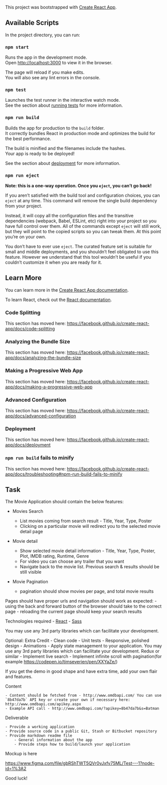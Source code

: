 This project was bootstrapped with [Create React App](https://github.com/facebook/create-react-app).

## Available Scripts

In the project directory, you can run:

### `npm start`

Runs the app in the development mode.<br />
Open [http://localhost:3000](http://localhost:3000) to view it in the browser.

The page will reload if you make edits.<br />
You will also see any lint errors in the console.

### `npm test`

Launches the test runner in the interactive watch mode.<br />
See the section about [running tests](https://facebook.github.io/create-react-app/docs/running-tests) for more information.

### `npm run build`

Builds the app for production to the `build` folder.<br />
It correctly bundles React in production mode and optimizes the build for the best performance.

The build is minified and the filenames include the hashes.<br />
Your app is ready to be deployed!

See the section about [deployment](https://facebook.github.io/create-react-app/docs/deployment) for more information.

### `npm run eject`

**Note: this is a one-way operation. Once you `eject`, you can’t go back!**

If you aren’t satisfied with the build tool and configuration choices, you can `eject` at any time. This command will remove the single build dependency from your project.

Instead, it will copy all the configuration files and the transitive dependencies (webpack, Babel, ESLint, etc) right into your project so you have full control over them. All of the commands except `eject` will still work, but they will point to the copied scripts so you can tweak them. At this point you’re on your own.

You don’t have to ever use `eject`. The curated feature set is suitable for small and middle deployments, and you shouldn’t feel obligated to use this feature. However we understand that this tool wouldn’t be useful if you couldn’t customize it when you are ready for it.

## Learn More

You can learn more in the [Create React App documentation](https://facebook.github.io/create-react-app/docs/getting-started).

To learn React, check out the [React documentation](https://reactjs.org/).

### Code Splitting

This section has moved here: https://facebook.github.io/create-react-app/docs/code-splitting

### Analyzing the Bundle Size

This section has moved here: https://facebook.github.io/create-react-app/docs/analyzing-the-bundle-size

### Making a Progressive Web App

This section has moved here: https://facebook.github.io/create-react-app/docs/making-a-progressive-web-app

### Advanced Configuration

This section has moved here: https://facebook.github.io/create-react-app/docs/advanced-configuration

### Deployment

This section has moved here: https://facebook.github.io/create-react-app/docs/deployment

### `npm run build` fails to minify

This section has moved here: https://facebook.github.io/create-react-app/docs/troubleshooting#npm-run-build-fails-to-minify



## Task

The Movie Application should contain the below features:

- Movies Search
	- List movies coming from search result - Title, Year, Type, Poster
	- Clicking on a particular movie will redirect you to the selected movie detail page

- Movie detail
	- Show selected movie detail information - Title, Year, Type, Poster, Plot, IMDB rating, Runtime, Genre
	- For video you can choose any trailer that you want 
	- Navigate back to the movie list. Previous search & results should be still visible
- Movie Pagination
	- pagination should show movies per page, and total movie results

Pages should have proper urls and navigation should work as expected:
	- using the back and forward button of the browser should take to the correct page
	- reloading the current page should keep your search results

Technologies required
	- [React](https://reactjs.org/)
	- [Sass](http://sass-lang.com/)
	
You may use any 3rd party libraries which can facilitate your development.

Optional: Extra Credit
	- Clean code
	- Unit tests
	- Responsive, polished design
	- Animations
	- Apply state management to your application. You may use any 3rd party libraries which can facilitate your development. Redux or similar
	- Implement live search 
	- Implement infinite scroll with pagination(for example https://codepen.io/timseverien/pen/XXYaZe/)

If you get the demo in good shape and have extra time, add your own flair and features.

Content

	- Content should be fetched from - http://www.omdbapi.com/ You can use `8b47da7b` API key or create your own if necessary here: http://www.omdbapi.com/apikey.aspx
	- Example API call - http://www.omdbapi.com/?apikey=8b47da7b&s=Batman

Deliverable

	- Provide a working application
	- Provide source code in a public Git, Stash or Bitbucket repository
	- Provide markdown readme file
		- General information about the app
		- Provide steps how to build/launch your application

Mockup is here

https://www.figma.com/file/gbRShTWT5QVr0vJxfv75ML/Test---1?node-id=1%3A2

Good luck!
